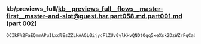 ### kb/previews_full/kb__previews_full__flows__master-first__master-and-slot@guest.har.part058.md.part001.md (part 002)

```md
OCIkF%2FaEQmmAPuILxdlEsZZLHAAGL0ijydFlZUv0ylKHvQNOtOgq5xeXsk2DzWZrFqCabh6cN4o9Wp2MF7UKC5Q1f27MZnw
```

```

